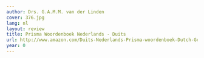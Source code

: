 ```yaml
---
author: Drs. G.A.M.M. van der Linden
cover: 376.jpg
lang: nl
layout: review
title: Prisma Woordenboek Nederlands - Duits
url: http://www.amazon.com/Duits-Nederlands-Prisma-woordenboek-Dutch-Gemert/dp/9027451516?SubscriptionId=0VMG0VFGBMRWVRA58R02&tag=ldvd-20&linkCode=xm2&camp=2025&creative=165953&creativeASIN=9027451516
year: 0
---
```


